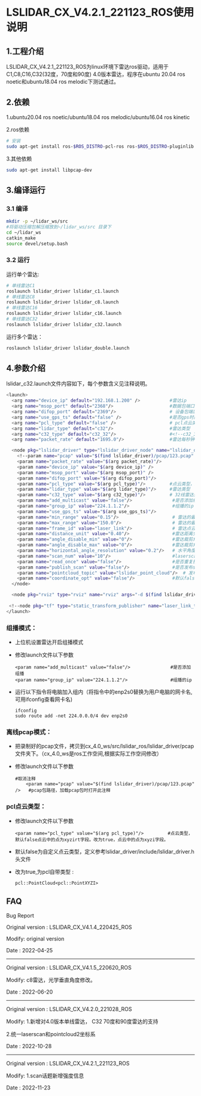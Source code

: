# LSLIDAR_CX_V4.2.1_221123_ROS使用说明

## 1.工程介绍
​		LSLIDAR_CX_V4.2.1_221123_ROS为linux环境下雷达ros驱动，适用于C1,C8,C16,C32(32度，70度和90度)  4.0版本雷达，程序在ubuntu 20.04 ros noetic和ubuntu18.04 ros melodic下测试通过。

## 2.依赖

1.ubuntu20.04 ros noetic/ubuntu18.04 ros melodic/ubuntu16.04 ros kinetic

2.ros依赖

```bash
# 安装
sudo apt-get install ros-$ROS_DISTRO-pcl-ros ros-$ROS_DISTRO-pluginlib  ros-$ROS_DISTRO-pcl-conversions  ros-$ROS_DISTRO-diagnostic-updater
```

3.其他依赖

~~~bash
sudo apt-get install libpcap-dev
~~~



## 3.编译运行

### 3.1 编译

~~~bash
mkdir -p ~/lidar_ws/src
#将驱动压缩包解压缩放到~/lidar_ws/src 目录下
cd ~/lidar_ws
catkin_make
source devel/setup.bash
~~~

### 3.2 运行

运行单个雷达:

~~~bash
# 单线雷达C1
roslaunch lslidar_driver lslidar_c1.launch
# 单线雷达C8
roslaunch lslidar_driver lslidar_c8.launch
# 单线雷达C16
roslaunch lslidar_driver lslidar_c16.launch
# 单线雷达C32
roslaunch lslidar_driver lslidar_c32.launch
~~~

运行多个雷达：

~~~bash
roslaunch lslidar_driver lslidar_double.launch
~~~

## 4.参数介绍

lslidar_c32.launch文件内容如下，每个参数含义见注释说明。

~~~bash
<launch>
  <arg name="device_ip" default="192.168.1.200" />           #雷达ip
  <arg name="msop_port" default="2368"/>                     #数据包端口
  <arg name="difop_port" default="2369"/>                    # 设备包端口
  <arg name="use_gps_ts" default="false" />                  #是否gps时间同步 
  <arg name="pcl_type" default="false" />                    # pcl点云类型
  <arg name="lidar_type" default="c32"/>                     #雷达类型  
  <arg name="c32_type" default="c32_32"/>                    #<!--c32_32: 垂直角度是的30度c32   c32_70: 垂直角度是的70度c32  c32_90: 垂直角度是的90度c32/-->
  <arg name="packet_rate" default="1695.0"/>                 #雷达每秒钟发送的数据包的个数，此参数在读取pcap包的时候有用

  <node pkg="lslidar_driver" type="lslidar_driver_node" name="lslidar_driver_node" output="screen">
    <!--param name="pcap" value="$(find lslidar_driver)/pcap/123.pcap" /-->   #pcap包路径，加载pcap包时打开此注释
    <param name="packet_rate" value="$(arg packet_rate)"/>           
    <param name="device_ip" value="$(arg device_ip)" />
    <param name="msop_port" value="$(arg msop_port)" />
    <param name="difop_port" value="$(arg difop_port)"/>
    <param name="pcl_type" value="$(arg pcl_type)"/>         #点云类型，默认false点云中的点为xyzirt字段。改为true，点云中的点为xyzi字段。
    <param name="lidar_type" value="$(arg lidar_type)"/>     #雷达类型  单线:C1 8线：C8， 16线:C16, 32线: C32
    <param name="c32_type" value="$(arg c32_type)"/>         # 32线雷达垂直角度 c32_32: 垂直角度是的30度c32   c32_70: 垂直角度是的70度c32  c32_90: 垂直角度是的90度c32     
    <param name="add_multicast" value="false"/>               #是否添加组播
    <param name="group_ip" value="224.1.1.2"/>                #组播的ip
    <param name="use_gps_ts" value="$(arg use_gps_ts)"/>       
    <param name="min_range" value="0.15"/>                    # 雷达的最小测量距离
    <param name="max_range" value="150.0"/>                   # 雷达的最大测量距离
    <param name="frame_id" value="laser_link"/>               # 雷达点云坐标系
    <param name="distance_unit" value="0.40"/>                #雷达距离分辨率
    <param name="angle_disable_min" value="0"/>               #雷达裁剪角度开始值 ，单位0.01°
    <param name="angle_disable_max" value="0"/>               #雷达裁剪角度结束值，单位0.01°
    <param name="horizontal_angle_resolution" value="0.2"/>   # 水平角度分辨率 10Hz:0.2  20Hz:0.4 5Hz: 0.1 
    <param name="scan_num" value="10"/>                       #laserscan线号
    <param name="read_once" value="false"/>                   #是否重复播放pcap包，  false: 重复播放  true:只播放一次
    <param name="publish_scan" value="false"/>                #是否发布scan
    <param name="pointcloud_topic" value="lslidar_point_cloud"/>  # 发布点云话题的名称
    <param name="coordinate_opt" value="false"/>              #默认false  雷达零度角对应点云方向
  </node>

  <node pkg="rviz" type="rviz" name="rviz" args="-d $(find lslidar_driver)/rviz_cfg/lslidar.rviz"/>
  
 <!--node pkg="tf" type="static_transform_publisher" name="laser_link_to_world" args="0 0 0 0 0 0 world laser_link 100" /-->
</launch>
~~~

### 组播模式：

- 上位机设置雷达开启组播模式

- 修改launch文件以下参数

  ~~~shell
  <param name="add_multicast" value="false"/>               #是否添加组播
  <param name="group_ip" value="224.1.1.2"/>                #组播的ip
  ~~~

- 运行以下指令将电脑加入组内（将指令中的enp2s0替换为用户电脑的网卡名,可用ifconfig查看网卡名)

  ~~~shell
  ifconfig
  sudo route add -net 224.0.0.0/4 dev enp2s0
  ~~~



### 离线pcap模式：

- 把录制好的pcap文件，拷贝到cx_4.0_ws/src/lslidar_ros/lslidar_driver/pcap文件夹下。（cx_4.0_ws是ros工作空间,根据实际工作空间修改）

- 修改launch文件以下参数

  ~~~shell
  #取消注释
      <param name="pcap" value="$(find lslidar_driver)/pcap/123.pcap" />   #pcap包路径，加载pcap包时打开此注释
  ~~~

###  pcl点云类型：

- 修改launch文件以下参数

  ~~~shell
  <param name="pcl_type" value="$(arg pcl_type)"/>         #点云类型，默认false点云中的点为xyzirt字段。改为true，点云中的点为xyzi字段。
  ~~~

  

- 默认false为自定义点云类型，定义参考lslidar_driver/include/lslidar_driver.h头文件

- 改为true,为pcl自带类型 :

  ~~~shell
  pcl::PointCloud<pcl::PointXYZI>
  ~~~

  

## FAQ

Bug Report

Original version : LSLIDAR_CX_V4.1.4_220425_ROS

Modify:  original version

Date    : 2022-04-25

--------------------------------------------------------------------

Original version : LSLIDAR_CX_V4.1.5_220620_ROS

Modify:  c8雷达，光学垂直角度修改。

Date    : 2022-06-20

------------------------------------------------------------

Original version : LSLIDAR_CX_V4.2.0_221028_ROS

Modify:  1.新增对4.0版本单线雷达， C32 70度和90度雷达的支持

2.统一laserscan和pointcloud2坐标系

Date    : 2022-10-28

------------------

Original version : LSLIDAR_CX_V4.2.1_221123_ROS

Modify:  1.scan话题新增强度信息

Date    : 2022-11-23
